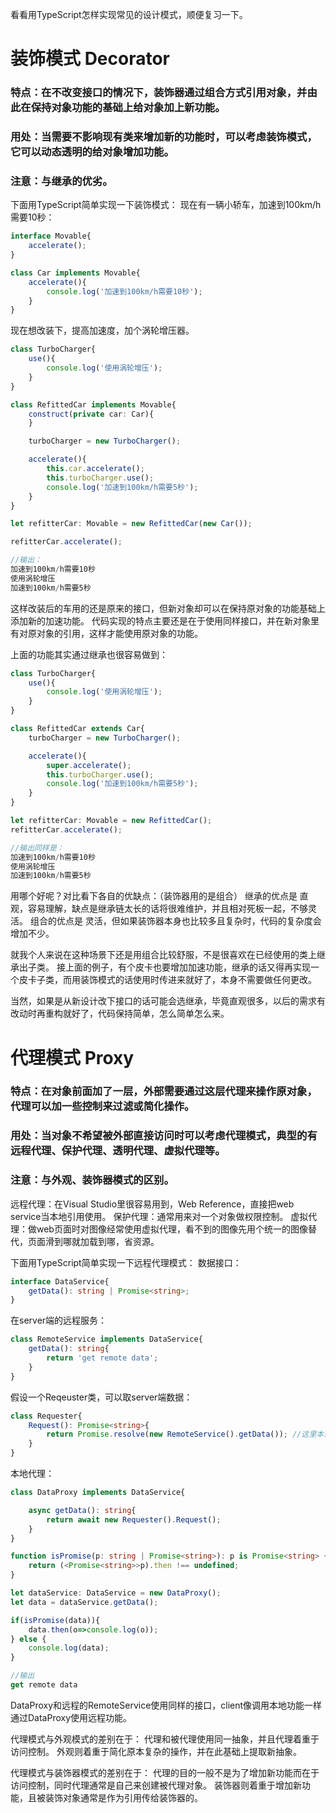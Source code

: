 看看用TypeScript怎样实现常见的设计模式，顺便复习一下。

# 装饰模式 Decorator

### 特点：在不改变接口的情况下，装饰器通过组合方式引用对象，并由此在保持对象功能的基础上给对象加上新功能。

### 用处：当需要不影响现有类来增加新的功能时，可以考虑装饰模式，它可以动态透明的给对象增加功能。

### 注意：与继承的优劣。

下面用TypeScript简单实现一下装饰模式：
现在有一辆小轿车，加速到100km/h需要10秒：

```ts
interface Movable{
    accelerate();
}

class Car implements Movable{
    accelerate(){
        console.log('加速到100km/h需要10秒');
    }
}
```
现在想改装下，提高加速度，加个涡轮增压器。

```ts
class TurboCharger{
    use(){
        console.log('使用涡轮增压');
    }
}

class RefittedCar implements Movable{
    construct(private car: Car){
    }

    turboCharger = new TurboCharger();

    accelerate(){
        this.car.accelerate();
        this.turboCharger.use();
        console.log('加速到100km/h需要5秒'); 
    }
}

let refitterCar: Movable = new RefittedCar(new Car());

refitterCar.accelerate();

//输出：
加速到100km/h需要10秒
使用涡轮增压
加速到100km/h需要5秒
```
这样改装后的车用的还是原来的接口，但新对象却可以在保持原对象的功能基础上添加新的加速功能。
代码实现的特点主要还是在于使用同样接口，并在新对象里有对原对象的引用，这样才能使用原对象的功能。

上面的功能其实通过继承也很容易做到：

```ts
class TurboCharger{
    use(){
        console.log('使用涡轮增压');
    }
}

class RefittedCar extends Car{
    turboCharger = new TurboCharger();

    accelerate(){
        super.accelerate();
        this.turboCharger.use();
        console.log('加速到100km/h需要5秒'); 
    }
}

let refitterCar: Movable = new RefittedCar();
refitterCar.accelerate();

//输出同样是：
加速到100km/h需要10秒
使用涡轮增压
加速到100km/h需要5秒
```
用哪个好呢？对比看下各自的优缺点：（装饰器用的是组合）
继承的优点是 直观，容易理解，缺点是继承链太长的话将很难维护，并且相对死板一起，不够灵活。
组合的优点是 灵活，但如果装饰器本身也比较多且复杂时，代码的复杂度会增加不少。

就我个人来说在这种场景下还是用组合比较舒服，不是很喜欢在已经使用的类上继承出子类。
接上面的例子，有个皮卡也要增加加速功能，继承的话又得再实现一个皮卡子类，而用装饰模式的话使用时传进来就好了，本身不需要做任何更改。

当然，如果是从新设计改下接口的话可能会选继承，毕竟直观很多，以后的需求有改动时再重构就好了，代码保持简单，怎么简单怎么来。

# 代理模式 Proxy

### 特点：在对象前面加了一层，外部需要通过这层代理来操作原对象，代理可以加一些控制来过滤或简化操作。

### 用处：当对象不希望被外部直接访问时可以考虑代理模式，典型的有远程代理、保护代理、透明代理、虚拟代理等。

### 注意：与外观、装饰器模式的区别。

远程代理：在Visual Studio里很容易用到，Web Reference，直接把web service当本地引用使用。
保护代理：通常用来对一个对象做权限控制。
虚拟代理：做web页面时对图像经常使用虚拟代理，看不到的图像先用个统一的图像替代，页面滑到哪就加载到哪，省资源。

下面用TypeScript简单实现一下远程代理模式：
数据接口：

```ts
interface DataService{
    getData(): string | Promise<string>;
}
```
在server端的远程服务：

```ts
class RemoteService implements DataService{
    getData(): string{
        return 'get remote data';
    }
}
```
假设一个Reqeuster类，可以取server端数据：

```ts
class Requester{
    Request(): Promise<string>{
        return Promise.resolve(new RemoteService().getData()); //这里本来应该从网络取，现在只是演示一下
    }
}
```
本地代理：

```ts
class DataProxy implements DataService{

    async getData(): string{
        return await new Requester().Request();
    }
}

function isPromise(p: string | Promise<string>): p is Promise<string> { //用来判断是否是promise
    return (<Promise<string>>p).then !== undefined;
}

let dataService: DataService = new DataProxy();
let data = dataService.getData();

if(isPromise(data)){
    data.then(o=>console.log(o));
} else {
    console.log(data);
}

//输出
get remote data
```
DataProxy和远程的RemoteService使用同样的接口，client像调用本地功能一样通过DataProxy使用远程功能。

代理模式与外观模式的差别在于：
代理和被代理使用同一抽象，并且代理着重于访问控制。
外观则着重于简化原本复杂的操作，并在此基础上提取新抽象。

代理模式与装饰器模式的差别在于：
代理的目的一般不是为了增加新功能而在于访问控制，同时代理通常是自己来创建被代理对象。
装饰器则着重于增加新功能，且被装饰对象通常是作为引用传给装饰器的。